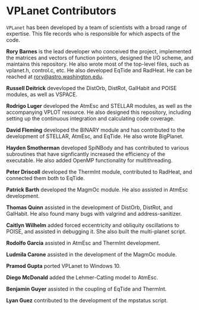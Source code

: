 # VPLanet Contributors

`VPLanet` has been developed by a team of scientists with a broad range of
expertise. This file records who is responsible for which aspects of the code.

**Rory Barnes** is the lead developer who conceived the project,
implemented the matrices and vectors of function pointers, designed
the I/O scheme, and maintains this repository. He also wrote most of the top-level files, such as vplanet.h,
control.c, etc. He also developed EqTide and RadHeat. He can be reached at rory@astro.washington.edu.

**Russell Deitrick** devevloped the DistOrb, DistRot, GalHabit and POISE modules, as
well as VSPACE.

**Rodrigo Luger** developed the AtmEsc and STELLAR modules, as well as the accompanying
VPLOT resource. He also designed this repository, including setting up the continuous
integration and calculating code coverage.

**David Fleming** developed the BINARY module and has contributed to the development
of STELLAR, AtmEsc, and EqTide. He also wrote BigPlanet.

**Hayden Smotherman** developed SpiNBody and has contributed to various subroutines
that have signficantly increased the efficiency of the executable. He also added OpenMP
functionality for multithreading.

**Peter Driscoll** developed the ThermInt module, contributed to RadHeat, and
connected them both to EqTide.

**Patrick Barth** developed the MagmOc module. He also assisted in AtmEsc development.

**Thomas Quinn** assisted in the development of DistOrb, DistRot, and GalHabit. He
also found many bugs with valgrind and address-sanitizer.

**Caitlyn Wilhelm** added forced eccentricity and obliquity oscillations to
POISE, and assisted in debugging it. She also built the multi-planet script.

**Rodolfo Garcia** assisted in AtmEsc and ThermInt development.

**Ludmila Carone** assisted in the development of the MagmOc module.

**Pramod Gupta** ported VPLanet to Windows 10.

**Diego McDonald** added the Lehmer-Catling model to AtmEsc.

**Benjamin Guyer** assisted in the coupling of EqTide and ThermInt.

**Lyan Guez** contributed to the development of the mpstatus script.
